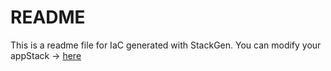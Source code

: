 # README
This is a readme file for IaC generated with StackGen.
You can modify your appStack -> [here](http://main.dev.stackgen.com/appstacks/98448ef1-600b-4661-ad8b-267f5640464b)

